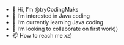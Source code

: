 - 👋 Hi, I’m @tryCodingMaks
- 👀 I’m interested in Java coding
- 🌱 I’m currently learning Java coding
- 💞️ I’m looking to collaborate on first work))
- 📫 How to reach me xz)

<!---
tryCodingMaks/tryCodingMaks is a ✨ special ✨ repository because its `README.md` (this file) appears on your GitHub profile.
You can click the Preview link to take a look at your changes.
--->
